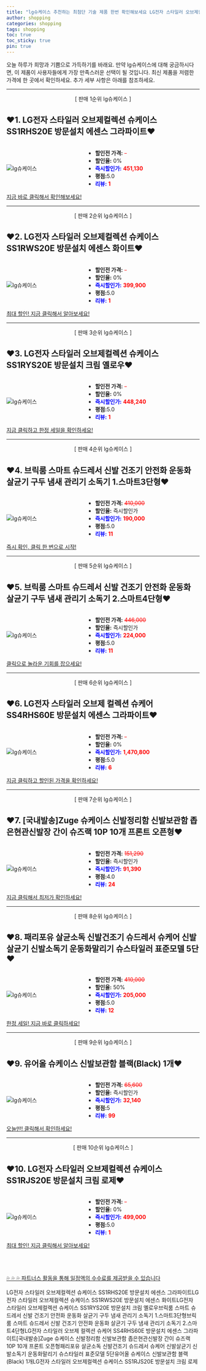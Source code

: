 ```yaml
---
title: "lg슈케이스 추천하는 최첨단 기술 제품 한번 확인해보세요 LG전자 스타일러 오브제컬렉션 슈케이스 SS1RHS20E"
author: shopping
categories: shopping
tags: shopping
toc: true
toc_sticky: true
pin: true
---
```

오늘 하루가 희망과 기쁨으로 가득하기를 바래요. 만약 lg슈케이스에 대해 궁금하시다면,  이 제품이 사용자들에게 가장 만족스러운 선택이 될 것입니다. 최신 제품을 저렴한 가격에 한 곳에서 확인하세요. 추가 세부 사항은 아래를 참조하세요.

---
<p class="toplist" style="margin: 0 auto; display: block; width: fit-content;">[ 판매 1순위 lg슈케이스 ]</p>

<h2><strong>❤️1. LG전자 스타일러 오브제컬렉션 슈케이스 SS1RHS20E 방문설치 에센스 그라파이트❤️</strong></h2>

<div style="display: flex; align-items: center;">
    <div style="flex: 0.4;">
        <img src="https://thumbnail8.coupangcdn.com/thumbnails/remote/230x230ex/image/vendor_inventory/5112/368891f9a7cbc5880de411ed6e7b3a5a153a89653355f8698392eda9c7db.jpg" alt="lg슈케이스" style="max-width: 100%;">
    </div>
    <div style="flex: 0.6; margin-left: 10px;">
        <ul>
            <li><strong>할인전 가격:</strong> <del style="color: red;">-</del></li>
            <li><strong>할인율:</strong> 0%</li>
            <li><span style='color:blue'><strong>즉시할인가:</strong></span> <span style='color:red'><strong>451,130</strong></span></li>
            <li><strong>평점:</strong>5.0</li>
            <li><span style='color:blue'><strong>리뷰:</strong></span> <span style='color:red'><strong>1</strong></span></li>
        </ul>
    </div>
</div>
<div class="center">
    <a href="https://William4Davisa.github.io?lptag=AF9450613&subid=githubio&pageKey=7634993667&traceid=V0-153&itemId=20430564202&vendorItemId=88344420910" class="myButton">
        지금 바로 클릭해서 확인해보세요!
    </a>
</div>


---
<p class="toplist" style="margin: 0 auto; display: block; width: fit-content;">[ 판매 2순위 lg슈케이스 ]</p>

<h2><strong>❤️2. LG전자 스타일러 오브제컬렉션 슈케이스 SS1RWS20E 방문설치 에센스 화이트❤️</strong></h2>

<div style="display: flex; align-items: center;">
    <div style="flex: 0.4;">
        <img src="https://thumbnail9.coupangcdn.com/thumbnails/remote/230x230ex/image/vendor_inventory/89ed/fc00bef912a43b33432d66f486a2fdc34ec2d60d58f72165de866320209f.jpg" alt="lg슈케이스" style="max-width: 100%;">
    </div>
    <div style="flex: 0.6; margin-left: 10px;">
        <ul>
            <li><strong>할인전 가격:</strong> <del style="color: red;">-</del></li>
            <li><strong>할인율:</strong> 0%</li>
            <li><span style='color:blue'><strong>즉시할인가:</strong></span> <span style='color:red'><strong>399,900</strong></span></li>
            <li><strong>평점:</strong>5.0</li>
            <li><span style='color:blue'><strong>리뷰:</strong></span> <span style='color:red'><strong>1</strong></span></li>
        </ul>
    </div>
</div>
<div class="center">
    <a href="https://William4Davisa.github.io?lptag=AF9450613&subid=githubio&pageKey=7360057028&traceid=V0-153&itemId=18960373525&vendorItemId=89028156946" class="myButton">
        최대 할인! 지금 클릭해서 알아보세요!
    </a>
</div>


---
<p class="toplist" style="margin: 0 auto; display: block; width: fit-content;">[ 판매 3순위 lg슈케이스 ]</p>

<h2><strong>❤️3. LG전자 스타일러 오브제컬렉션 슈케이스 SS1RYS20E 방문설치 크림 옐로우❤️</strong></h2>

<div style="display: flex; align-items: center;">
    <div style="flex: 0.4;">
        <img src="https://thumbnail6.coupangcdn.com/thumbnails/remote/230x230ex/image/vendor_inventory/3845/685579944c6c32a2d9d8fb9f05419cd229115a03de745157aa172bb95888.jpg" alt="lg슈케이스" style="max-width: 100%;">
    </div>
    <div style="flex: 0.6; margin-left: 10px;">
        <ul>
            <li><strong>할인전 가격:</strong> <del style="color: red;">-</del></li>
            <li><strong>할인율:</strong> 0%</li>
            <li><span style='color:blue'><strong>즉시할인가:</strong></span> <span style='color:red'><strong>448,240</strong></span></li>
            <li><strong>평점:</strong>5.0</li>
            <li><span style='color:blue'><strong>리뷰:</strong></span> <span style='color:red'><strong>1</strong></span></li>
        </ul>
    </div>
</div>
<div class="center">
    <a href="https://William4Davisa.github.io?lptag=AF9450613&subid=githubio&pageKey=7634993667&traceid=V0-153&itemId=20272101500&vendorItemId=89673896142" class="myButton">
        지금 클릭하고 한정 세일을 확인하세요!
    </a>
</div>


---
<p class="toplist" style="margin: 0 auto; display: block; width: fit-content;">[ 판매 4순위 lg슈케이스 ]</p>

<h2><strong>❤️4. 브릭룸 스마트 슈드레서 신발 건조기 안전화 운동화 살균기 구두 냄새 관리기 소독기 1.스마트3단형❤️</strong></h2>

<div style="display: flex; align-items: center;">
    <div style="flex: 0.4;">
        <img src="https://thumbnail10.coupangcdn.com/thumbnails/remote/230x230ex/image/vendor_inventory/28ab/884993d008974fe1bbf26d627bc1fc44dd757d705f94374c0d1034418a18.png" alt="lg슈케이스" style="max-width: 100%;">
    </div>
    <div style="flex: 0.6; margin-left: 10px;">
        <ul>
            <li><strong>할인전 가격:</strong> <del style="color: red;">410,000</del></li>
            <li><strong>할인율:</strong> 즉시할인가</li>
            <li><span style='color:blue'><strong>즉시할인가:</strong></span> <span style='color:red'><strong>190,000</strong></span></li>
            <li><strong>평점:</strong>5.0</li>
            <li><span style='color:blue'><strong>리뷰:</strong></span> <span style='color:red'><strong>11</strong></span></li>
        </ul>
    </div>
</div>
<div class="center">
    <a href="https://William4Davisa.github.io?lptag=AF9450613&subid=githubio&pageKey=7856877897&traceid=V0-153&itemId=21429866061&vendorItemId=88493959629" class="myButton">
        즉시 확인, 클릭 한 번으로 시작!
    </a>
</div>


---
<p class="toplist" style="margin: 0 auto; display: block; width: fit-content;">[ 판매 5순위 lg슈케이스 ]</p>

<h2><strong>❤️5. 브릭룸 스마트 슈드레서 신발 건조기 안전화 운동화 살균기 구두 냄새 관리기 소독기 2.스마트4단형❤️</strong></h2>

<div style="display: flex; align-items: center;">
    <div style="flex: 0.4;">
        <img src="https://thumbnail8.coupangcdn.com/thumbnails/remote/230x230ex/image/vendor_inventory/7f5a/9aedb3c128bac0751b700207618d53710f2b2cbe5bdb3d5c1a941fe554f0.png" alt="lg슈케이스" style="max-width: 100%;">
    </div>
    <div style="flex: 0.6; margin-left: 10px;">
        <ul>
            <li><strong>할인전 가격:</strong> <del style="color: red;">446,000</del></li>
            <li><strong>할인율:</strong> 즉시할인가</li>
            <li><span style='color:blue'><strong>즉시할인가:</strong></span> <span style='color:red'><strong>224,000</strong></span></li>
            <li><strong>평점:</strong>5.0</li>
            <li><span style='color:blue'><strong>리뷰:</strong></span> <span style='color:red'><strong>11</strong></span></li>
        </ul>
    </div>
</div>
<div class="center">
    <a href="https://William4Davisa.github.io?lptag=AF9450613&subid=githubio&pageKey=7856877897&traceid=V0-153&itemId=21429866059&vendorItemId=88493959635" class="myButton">
        클릭으로 놀라운 기회를 잡으세요!
    </a>
</div>


---
<p class="toplist" style="margin: 0 auto; display: block; width: fit-content;">[ 판매 6순위 lg슈케이스 ]</p>

<h2><strong>❤️6. LG전자 스타일러 오브제 컬렉션 슈케어 SS4RHS60E 방문설치 에센스 그라파이트❤️</strong></h2>

<div style="display: flex; align-items: center;">
    <div style="flex: 0.4;">
        <img src="https://thumbnail10.coupangcdn.com/thumbnails/remote/230x230ex/image/vendor_inventory/7c9f/846d3619033d8f347520a27854c4df76ff3c2097a74149266a2bc1ab417a.jpg" alt="lg슈케이스" style="max-width: 100%;">
    </div>
    <div style="flex: 0.6; margin-left: 10px;">
        <ul>
            <li><strong>할인전 가격:</strong> <del style="color: red;">-</del></li>
            <li><strong>할인율:</strong> 0%</li>
            <li><span style='color:blue'><strong>즉시할인가:</strong></span> <span style='color:red'><strong>1,470,800</strong></span></li>
            <li><strong>평점:</strong>5.0</li>
            <li><span style='color:blue'><strong>리뷰:</strong></span> <span style='color:red'><strong>6</strong></span></li>
        </ul>
    </div>
</div>
<div class="center">
    <a href="https://William4Davisa.github.io?lptag=AF9450613&subid=githubio&pageKey=7634572708&traceid=V0-153&itemId=20430474086&vendorItemId=90679330068" class="myButton">
        지금 클릭하고 할인된 가격을 확인하세요!
    </a>
</div>


---
<p class="toplist" style="margin: 0 auto; display: block; width: fit-content;">[ 판매 7순위 lg슈케이스 ]</p>

<h2><strong>❤️7. [국내발송]Zuge 슈케이스 신발정리함 신발보관함 좁은현관신발장 간이 슈즈랙 10P 10개 프론트 오픈형❤️</strong></h2>

<div style="display: flex; align-items: center;">
    <div style="flex: 0.4;">
        <img src="https://thumbnail6.coupangcdn.com/thumbnails/remote/230x230ex/image/vendor_inventory/3d57/3be1403f6a5d34c80a6c39201d8002ca603090ec29da1127a9f1c856499b.jpg" alt="lg슈케이스" style="max-width: 100%;">
    </div>
    <div style="flex: 0.6; margin-left: 10px;">
        <ul>
            <li><strong>할인전 가격:</strong> <del style="color: red;">151,290</del></li>
            <li><strong>할인율:</strong> 즉시할인가</li>
            <li><span style='color:blue'><strong>즉시할인가:</strong></span> <span style='color:red'><strong>91,390</strong></span></li>
            <li><strong>평점:</strong>4.0</li>
            <li><span style='color:blue'><strong>리뷰:</strong></span> <span style='color:red'><strong>24</strong></span></li>
        </ul>
    </div>
</div>
<div class="center">
    <a href="https://William4Davisa.github.io?lptag=AF9450613&subid=githubio&pageKey=7450763516&traceid=V0-153&itemId=19396428123&vendorItemId=87198828320" class="myButton">
        지금 클릭해서 최저가 확인하세요!
    </a>
</div>


---
<p class="toplist" style="margin: 0 auto; display: block; width: fit-content;">[ 판매 8순위 lg슈케이스 ]</p>

<h2><strong>❤️8. 패리포유 살균소독 신발건조기 슈드레서 슈케어 신발살균기 신발소독기 운동화말리기 슈스타일러 표준모델 5단❤️</strong></h2>

<div style="display: flex; align-items: center;">
    <div style="flex: 0.4;">
        <img src="https://thumbnail10.coupangcdn.com/thumbnails/remote/230x230ex/image/vendor_inventory/f692/d4ef3b8a89dd69c04f3c434bfad303766bed82bb9e6a62a48f92e833407c.jpg" alt="lg슈케이스" style="max-width: 100%;">
    </div>
    <div style="flex: 0.6; margin-left: 10px;">
        <ul>
            <li><strong>할인전 가격:</strong> <del style="color: red;">410,000</del></li>
            <li><strong>할인율:</strong> 50%</li>
            <li><span style='color:blue'><strong>즉시할인가:</strong></span> <span style='color:red'><strong>205,000</strong></span></li>
            <li><strong>평점:</strong>5.0</li>
            <li><span style='color:blue'><strong>리뷰:</strong></span> <span style='color:red'><strong>12</strong></span></li>
        </ul>
    </div>
</div>
<div class="center">
    <a href="https://William4Davisa.github.io?lptag=AF9450613&subid=githubio&pageKey=8180114269&traceid=V0-153&itemId=23383988925&vendorItemId=90414012889" class="myButton">
        한정 세일! 지금 바로 클릭하세요!
    </a>
</div>


---
<p class="toplist" style="margin: 0 auto; display: block; width: fit-content;">[ 판매 9순위 lg슈케이스 ]</p>

<h2><strong>❤️9. 유어올 슈케이스 신발보관함 블랙(Black) 1개❤️</strong></h2>

<div style="display: flex; align-items: center;">
    <div style="flex: 0.4;">
        <img src="https://thumbnail9.coupangcdn.com/thumbnails/remote/230x230ex/image/vendor_inventory/bb5c/3aa35a6cdf0ca9f2e3666b343838609b22767ee6dc4e2ed599f4eb1e8162.jpg" alt="lg슈케이스" style="max-width: 100%;">
    </div>
    <div style="flex: 0.6; margin-left: 10px;">
        <ul>
            <li><strong>할인전 가격:</strong> <del style="color: red;">65,600</del></li>
            <li><strong>할인율:</strong> 즉시할인가</li>
            <li><span style='color:blue'><strong>즉시할인가:</strong></span> <span style='color:red'><strong>32,140</strong></span></li>
            <li><strong>평점:</strong>5</li>
            <li><span style='color:blue'><strong>리뷰:</strong></span> <span style='color:red'><strong>99</strong></span></li>
        </ul>
    </div>
</div>
<div class="center">
    <a href="https://William4Davisa.github.io?lptag=AF9450613&subid=githubio&pageKey=6718302893&traceid=V0-153&itemId=20405956600&vendorItemId=87488175987" class="myButton">
        오늘만! 클릭해서 확인하세요!
    </a>
</div>


---
<p class="toplist" style="margin: 0 auto; display: block; width: fit-content;">[ 판매 10순위 lg슈케이스 ]</p>

<h2><strong>❤️10. LG전자 스타일러 오브제컬렉션 슈케이스 SS1RJS20E 방문설치 크림 로제❤️</strong></h2>

<div style="display: flex; align-items: center;">
    <div style="flex: 0.4;">
        <img src="https://thumbnail9.coupangcdn.com/thumbnails/remote/230x230ex/image/vendor_inventory/b1bb/dc22778cb53ec2174a634e12aec341b5a6f98eaaffbcad857d10ccfd3121.jpg" alt="lg슈케이스" style="max-width: 100%;">
    </div>
    <div style="flex: 0.6; margin-left: 10px;">
        <ul>
            <li><strong>할인전 가격:</strong> <del style="color: red;">-</del></li>
            <li><strong>할인율:</strong> 0%</li>
            <li><span style='color:blue'><strong>즉시할인가:</strong></span> <span style='color:red'><strong>499,000</strong></span></li>
            <li><strong>평점:</strong>5.0</li>
            <li><span style='color:blue'><strong>리뷰:</strong></span> <span style='color:red'><strong>1</strong></span></li>
        </ul>
    </div>
</div>
<div class="center">
    <a href="https://William4Davisa.github.io?lptag=AF9450613&subid=githubio&pageKey=7634993667&traceid=V0-153&itemId=18960373579&vendorItemId=89494805809" class="myButton">
        최대 할인! 지금 클릭해서 알아보세요!
    </a>
</div>

<br><br><br>[💦 💦 💦 파트너스 활동을 통해 일정액의 수수료를 제공받을 수 있습니다](https://link.coupang.com/a/bcpT2c)<br><br>LG전자 스타일러 오브제컬렉션 슈케이스 SS1RHS20E 방문설치 에센스 그라파이트LG전자 스타일러 오브제컬렉션 슈케이스 SS1RWS20E 방문설치 에센스 화이트LG전자 스타일러 오브제컬렉션 슈케이스 SS1RYS20E 방문설치 크림 옐로우브릭룸 스마트 슈드레서 신발 건조기 안전화 운동화 살균기 구두 냄새 관리기 소독기 1.스마트3단형브릭룸 스마트 슈드레서 신발 건조기 안전화 운동화 살균기 구두 냄새 관리기 소독기 2.스마트4단형LG전자 스타일러 오브제 컬렉션 슈케어 SS4RHS60E 방문설치 에센스 그라파이트[국내발송]Zuge 슈케이스 신발정리함 신발보관함 좁은현관신발장 간이 슈즈랙 10P 10개 프론트 오픈형패리포유 살균소독 신발건조기 슈드레서 슈케어 신발살균기 신발소독기 운동화말리기 슈스타일러 표준모델 5단유어올 슈케이스 신발보관함 블랙(Black) 1개LG전자 스타일러 오브제컬렉션 슈케이스 SS1RJS20E 방문설치 크림 로제